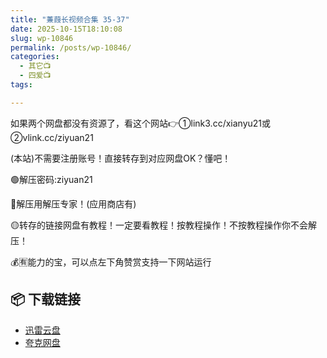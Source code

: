 ```yaml
---
title: "蒹葭长视频合集 35-37"
date: 2025-10-15T18:10:08
slug: wp-10846
permalink: /posts/wp-10846/
categories:
  - 其它📺
  - 四爱📺
tags:

---
```


如果两个网盘都没有资源了，看这个网站👉①link3.cc/xianyu21或②vlink.cc/ziyuan21

(本站)不需要注册账号！直接转存到对应网盘OK？懂吧！

🟢解压密码:ziyuan21

🔵解压用解压专家！(应用商店有)

🟡转存的链接网盘有教程！一定要看教程！按教程操作！不按教程操作你不会解压！

💰🈶能力的宝，可以点左下角赞赏支持一下网站运行

## 📦 下载链接
- [迅雷云盘](https://blziyuan21.com/pay-download/10846?key=e1aff72f2b&down_id=0)
- [夸克网盘](https://blziyuan21.com/pay-download/10846?key=e1aff72f2b&down_id=1)

